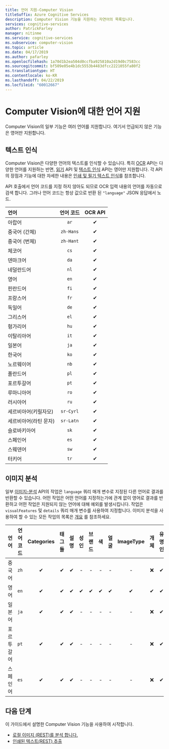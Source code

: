 ```yaml
---
title: 언어 지원-Computer Vision
titleSuffix: Azure Cognitive Services
description: Computer Vision 기능을 지원하는 자연어의 목록입니다.
services: cognitive-services
author: PatrickFarley
manager: nitinme
ms.service: cognitive-services
ms.subservice: computer-vision
ms.topic: article
ms.date: 04/17/2019
ms.author: pafarley
ms.openlocfilehash: 1a70d1b2ea504d0ccfba925810a2d19d0c7583cc
ms.sourcegitcommit: bf509e05e4b1dc5553b4483dfcc2221055fa80f2
ms.translationtype: HT
ms.contentlocale: ko-KR
ms.lasthandoff: 04/22/2019
ms.locfileid: "60012667"
---
```

# <a name="language-support-for-computer-vision"></a>Computer Vision에 대한 언어 지원

Computer Vision의 일부 기능은 여러 언어를 지원합니다. 여기서 언급되지 않은 기능은 영어만 지원합니다.

## <a name="text-recognition"></a>텍스트 인식

Computer Vision은 다양한 언어의 텍스트를 인식할 수 있습니다. 특히 [OCR](https://westus.dev.cognitive.microsoft.com/docs/services/5adf991815e1060e6355ad44/operations/56f91f2e778daf14a499e1fc) API는 다양한 언어를 지원하는 반면, [읽기](https://westus.dev.cognitive.microsoft.com/docs/services/5adf991815e1060e6355ad44/operations/2afb498089f74080d7ef85eb) API 및 [텍스트 인식](https://westus.dev.cognitive.microsoft.com/docs/services/5adf991815e1060e6355ad44/operations/587f2c6a154055056008f200) API는 영어만 지원합니다. 각 API의 장점과 기능에 대한 자세한 내용은 [인쇄 및 필기 텍스트 인식](concept-recognizing-text.md)를 참조합니다.

API 호출에서 언어 코드를 지정 하지 않아도 되므로 OCR 입력 내용의 언어를 자동으로 검색 합니다. 그러나 언어 코드는 항상 값으로 반환 된 `"language"` JSON 응답에서 노드.

|언어| 언어 코드 | OCR API |
|:-----|:----:|:-----:|
|아랍어 | `ar`|✔ |
|중국어 (간체) | `zh-Hans`|✔ |
|중국어 (번체) | `zh-Hant`|✔ |
|체코어 | `cs` |✔ |
|덴마크어 | `da` |✔ |
|네덜란드어 | `nl` |✔ |
|영어 | `en` |✔ |
|핀란드어 | `fi` |✔ |
|프랑스어 | `fr` |✔ |
|독일어 | `de` |✔ |
|그리스어 | `el` |✔ |
|헝가리어 | `hu` |✔ |
|이탈리아어 | `it` |✔ |
|일본어 | `ja` |✔ |
|한국어 | `ko` |✔ |
|노르웨이어 | `nb` |✔ |
|폴란드어 | `pl` |✔ |
|포르투갈어 | `pt` |✔ |
|루마니아어 | `ro` |✔ |
|러시아어 | `ru` |✔ |
|세르비아어(키릴자모) | `sr-Cyrl` |✔ |
|세르비아어(라틴 문자) | `sr-Latn` |✔ |
|슬로바키아어 | `sk` |✔ |
|스페인어 | `es` |✔ |
|스웨덴어 | `sw` |✔ |
|터키어 | `tr` |✔ |

## <a name="image-analysis"></a>이미지 분석

일부 [이미지-분석](https://westus.dev.cognitive.microsoft.com/docs/services/5adf991815e1060e6355ad44/operations/56f91f2e778daf14a499e1fa) API의 작업은 `language` 쿼리 매개 변수로 지정된 다른 언어로 결과를 반환할 수 있습니다. 어떤 작업은 어떤 언어를 지정하는가에 관계 없이 영어로 결과를 반환하고 어떤 작업은 지원되지 않는 언어에 대해 예외를 발생시킵니다. 작업은 `visualFeatures` 및 `details` 쿼리 매개 변수를 사용하여 지정합니다. 이미지 분석을 사용하여 할 수 있는 모든 작업의 목록은 [개요](home.md) 를 참조하세요.

|언어 | 언어 코드 | Categories | 태그들 | 설명 | 성인 | 브랜드 | 색 | 얼굴 | ImageType | 개체 | 유명인 | 랜드마크 |
|:---|:---:|:----:|:---:|:---:|:---:|:---:|:---:|:---:|:---:|:---:|:---:|:---:|
|중국어 | `zh`    | ✔ | ✔| ✔|-|-|-|-|-|❌|✔|✔|
|영어 | `en`   | ✔ | ✔| ✔|✔|✔|✔|✔|✔|✔|✔|✔|
|일본어 | `ja`   | ✔ | ✔| ✔|-|-|-|-|-|❌|✔|✔|
|포르투갈어 | `pt` | ✔ | ✔| ✔|-|-|-|-|-|❌|✔|✔|
|스페인어 | `es`    | ✔ | ✔| ✔|-|-|-|-|-|❌|✔|✔|

## <a name="next-steps"></a>다음 단계

이 가이드에서 설명한 Computer Vision 기능을 사용하여 시작합니다.

* [로컬 이미지 (REST)를 분석 합니다.](./quickstarts/csharp-analyze.md)
* [인쇄된 텍스트(REST) 추출](./quickstarts/csharp-print-text.md)